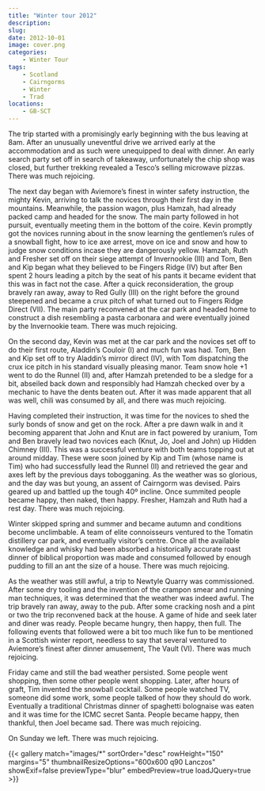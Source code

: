 ```yaml
---
title: "Winter tour 2012"
description: 
slug: 
date: 2012-10-01
image: cover.png
categories:
    - Winter Tour
tags:
    - Scotland
    - Cairngorms
    - Winter
    - Trad
locations:
    - GB-SCT
---
```


The trip started with a promisingly early beginning with the bus leaving at 8am. After an unusually uneventful drive we arrived early at the accommodation and as such were unequipped to deal with 
dinner. An early search party set off in search of takeaway, unfortunately the chip shop was closed, 
but further trekking revealed a Tesco’s selling microwave pizzas. There was much rejoicing. 

The next day began with Aviemore’s finest in winter safety instruction, the mighty Kevin, arriving to talk the novices through their first day in the mountains. Meanwhile, the passion wagon, plus Hamzah, 
had already packed camp and headed for the snow. The main party followed in hot pursuit, eventually 
meeting them in the bottom of the coire. Kevin promptly got the novices running about in the snow 
learning the gentlemen’s rules of a snowball fight, how to ice axe arrest, move on ice and snow and 
how to judge snow conditions incase they are dangerously yellow. Hamzah, Ruth and Fresher set off 
on their siege attempt of Invernookie (III) and Tom, Ben and Kip began what they believed to be 
Fingers Ridge (IV) but after Ben spent 2 hours leading a pitch by the seat of his pants it became evident that this was in fact not the case. After a quick reconsideration, the group bravely ran away, 
away to Red Gully (III) on the right before the ground steepened and became a crux pitch of what 
turned out to Fingers Ridge Direct (VII). The main party reconvened at the car park and headed home 
to construct a dish resembling a pasta carbonara and were eventually joined by the Invernookie team. 
There was much rejoicing. 
 

On the second day, Kevin was met at the car park and the novices set off to do their first route, Aladdin’s Couloir (I) and much fun was had. Tom, Ben 
and Kip set off to try Aladdin’s mirror direct (IV), with Tom dispatching the 
crux ice pitch in his standard visually pleasing manor. Team snow hole +1 
went to do the Runnel (II) and, after Hamzah pretended to be a sledge for a 
bit, abseiled back down and responsibly had Hamzah checked over by a 
mechanic to have the dents beaten out. After it was made apparent that all 
was well, chili was consumed by all, and there was much rejoicing. 
 

Having completed their instruction, it was time for the novices to shed the surly bonds of snow and get on the rock. After a pre dawn walk in and it 
becoming apparent that John and Knut are in fact powered by uranium, Tom 
and Ben bravely lead two novices each (Knut, Jo, Joel and John) up Hidden 
Chimney (III). This was a successful venture with both teams topping out at 
around midday. These were soon joined by Kip and Tim (whose name is Tim) 
who had successfully lead the Runnel (II) and retrieved the gear and axes left 
by the previous days tobogganing. As the weather was so glorious, and the 
day was but young, an assent of Cairngorm was devised. Pairs geared up and 
battled up the tough 40º incline. Once summited people became happy, then 
naked, then happy. Fresher, Hamzah and Ruth had a rest day. There was 
much rejoicing. 

Winter skipped spring and summer and became autumn and conditions become unclimbable. A team of elite connoisseurs ventured to the Tomatin distillery car park, 
and eventually visitor’s centre. Once all the available 
knowledge and whisky had been absorbed a historically 
accurate roast dinner of biblical proportion was made and 
consumed followed by enough pudding to fill an ant the size 
of a house. There was much rejoicing. 
 
As the weather was still awful, a trip to Newtyle Quarry was commissioned. After some dry tooling and the 
invention of the crampon smear and running man 
techniques, it was determined that the weather was indeed 
awful. The trip bravely ran away, away to the pub. After 
some cracking nosh and a pint or two the trip reconvened 
back at the house. A game of hide and seek later and diner 
was ready. People became hungry, then happy, then full. 
The following events that followed were a bit too much like 
fun to be mentioned in a Scottish winter report, needless to say that several ventured to Aviemore’s 
finest after dinner amusement, The Vault (VI). There was much rejoicing. 
 
Friday came and still the bad weather persisted. Some people went shopping, then some other people went shopping. Later, after hours of graft, Tim invented the snowball cocktail. Some people watched 
TV, someone did some work, some people talked of how they should do work. Eventually a traditional 
Christmas dinner of spaghetti bolognaise was eaten and it was time for the ICMC secret Santa. People 
became happy, then thankful, then Joel became sad. There was much rejoicing. 
 

On Sunday we left. There was much rejoicing. 




{{< gallery match="images/*" sortOrder="desc" rowHeight="150" margins="5" thumbnailResizeOptions="600x600 q90 Lanczos" showExif=false previewType="blur" embedPreview=true loadJQuery=true >}}



